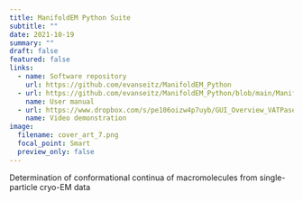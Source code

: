 ```yaml
---
title: ManifoldEM Python Suite
subtitle: ""
date: 2021-10-19
summary: ""
draft: false
featured: false
links:
  - name: Software repository
    url: https://github.com/evanseitz/ManifoldEM_Python
  - url: https://github.com/evanseitz/ManifoldEM_Python/blob/main/ManifoldEM_Manual_Beta.pdf
    name: User manual
  - url: https://www.dropbox.com/s/pe106oizw4p7uyb/GUI_Overview_VATPase.mp4?dl=0
    name: Video demonstration
image:
  filename: cover_art_7.png
  focal_point: Smart
  preview_only: false
---
```


Determination of conformational continua of macromolecules from single-particle cryo-EM data
